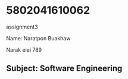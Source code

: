 # 5802041610062
assignment3

Name: Naratpon Buakhaw

Narak eiei 789

## Subject: Software Engineering


